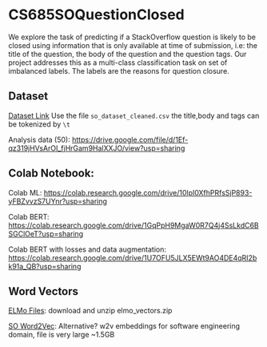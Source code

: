 # CS685SOQuestionClosed

We explore the task of predicting if a StackOverflow question is likely to be closed using information that is only available at time of submission, i.e: the title of the question, the body of the question and the question tags. Our project addresses this as a multi-class classification task on set of imbalanced labels. The labels are the reasons for question closure.

## Dataset
[Dataset Link](https://drive.google.com/file/d/1cAU5hDfhKXxMdyICd3o6WapxIhR79n0E/view)
Use the file `so_dataset_cleaned.csv` the title,body and tags can be tokenized by `\t`


Analysis data (50): https://drive.google.com/file/d/1Ef-qz319jHVsArOI_fjHrGam9HalXXJO/view?usp=sharing

## Colab Notebook:
Colab ML: https://colab.research.google.com/drive/10lpI0XfhPRfsSjP893-yFBZvvzS7UYnr?usp=sharing

Colab BERT: https://colab.research.google.com/drive/1GqPpH9MgaW0R7Q4j4SsLkdC6BSGClOeT?usp=sharing

Colab BERT with losses and data augmentation: https://colab.research.google.com/drive/1U7OFU5JLX5EWt9AO4DE4qRI2bk91a_QB?usp=sharing

## Word Vectors
[ELMo Files](https://drive.google.com/drive/folders/1iEEMr2DYofulK2F5pSErOPf5ggrEqtJt): download and unzip elmo_vectors.zip

[SO Word2Vec](https://github.com/vefstathiou/SO_word2vec): Alternative? w2v embeddings for software engineering domain, file is very large ~1.5GB

